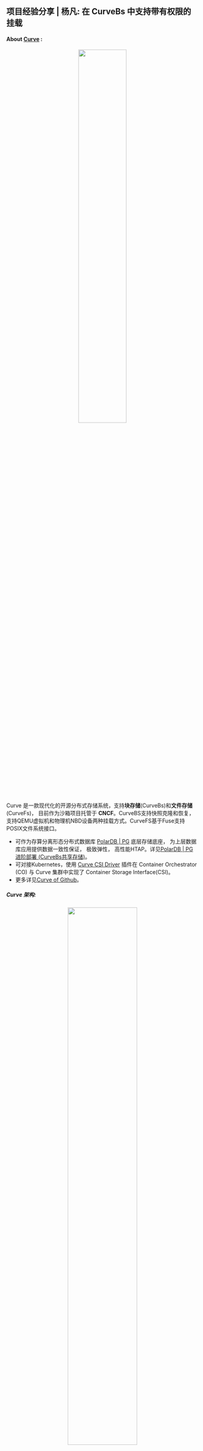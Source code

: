 ## 项目经验分享 | 杨凡: 在 CurveBs 中支持带有权限的挂载

#### About [Curve](https://www.opencurve.io/Curve/HOME) :

<div align=center> <image src="./3.png" width = 50%>

<div align=left>



Curve 是一款现代化的开源分布式存储系统，支持**块存储**(CurveBs)和**文件存储**(CurveFs)， 目前作为沙箱项目托管于 **CNCF**。CurveBS支持快照克隆和恢复，支持QEMU虚拟机和物理机NBD设备两种挂载方式。CurveFS基于Fuse支持POSIX文件系统接口。

- 可作为存算分离形态分布式数据库 [PolarDB | PG](https://github.com/ApsaraDB/PolarDB-for-PostgreSQL) 底层存储底座， 为上层数据库应用提供数据一致性保证， 极致弹性， 高性能HTAP。详见[PolarDB | PG 进阶部署 (CurveBs共享存储)](https://apsaradb.github.io/PolarDB-for-PostgreSQL/deploying/storage-curvebs.html)。
- 可对接Kubernetes，使用 [Curve CSI Driver](https://github.com/opencurve/curve-csi) 插件在 Container Orchestrator (CO) 与 Curve 集群中实现了 Container Storage Interface(CSI)。
- 更多详见[Curve of Github](https://github.com/opencurve/curve)。

##### Curve 架构:
<div align=center> <image src="./Curve-arch.png" width = 60%>
<div align=left>

项目名称: CurveBS支持读挂载和写挂载及读写权限转换

项目描述: CurveBS 对接 PolarDB-FileSystem时支持了单个卷的共享挂载，但是并没有限制各个挂载点的读写权限，需要支持读挂载和写挂载及读写权限转换。
现在所流行的分布式数据库存算分离， 存储层和计算层分离， 让底层的分布式文件系统维护数据一致性， 上层计算层理论上拥有极高的弹性， 在扩缩时无需维护数据一致性。这里需要一个读写节点， 多个只读节点，但由于读写节点可能会宕机，此时上层应该有一个其他节点来使用读写的方式挂载。
<div align=center> <image src="./curve_db_2.jpg" width = 90%>
<div align=left>

#### 项目要求:
1. 熟悉Curve代码中相关逻辑的处理流程，并根据需求进行修改，完成单元测试，合入Curve仓库。
2. 熟悉C++软件开发，熟悉gtest等相关单元测试框架。
3. 熟悉linux上的编译，调试命令，如gcc，gdb等。

- 项目导师: 吴汉卿

- 项目链接: https://summer-ospp.ac.cn/#/org/prodetail/222990283


#### 项目任务开发者: 
姓名: 杨凡
GitHub: fansehep
学校: 西安邮电大学

- 开发详情:
该项目主要希望对现有的 CurveBs open 接口进行更改， 希望client 能够以不同的权限去挂载卷， CurveBS 这里有一个中控(MDS)， 我们只需要在 MDS 这里做一套完整的权限控制接口即可。

- 初识项目:
CurveBs client这里的代码整体还是很清晰明了的，可以轻松的知道一些函数的调用流程，在导师的帮助之下， 我很快完成了第一个版本，但我对于```Curve```毕竟是一个新手，很多地方都没有考虑周全。刚开始做的时候， 想法很简单， 只需要在现有的 open 接口之上进行一些更改， 让 Open接口携带上权限信息， 并且更改了一系列的函数调用，让```RPCRequest```携带上权限信息， 在MDS 这里做一个简单的判断即可。但我毕竟是新手， 很多地方都没有想的很全面:
例如: 在权限的信息的持久化使，我是将信息保存在内存中， 但是这里的```MDS```是拥有主从机制，当```MDS```发生选举时，内存数据则就会丢失，所以必须将 数据持久化到```etcd```中去。
以及我们需要一些信息来唯一标记客户端， 开始的设计是使用 ```ip + port```来标记， 但这里有一个难点就是RPC 所暴露出的```ip + port``` 是不稳定的， 所以退而求其次， 在MDS 这里做一些简单的单元测试。
- 一些思考之后:
在导师的帮助之下， 我参考了```class Dlock```， 在```MDS```这里， 设计出了```class WriterLock```类:
  - 将获取权限的方式抽象为 Lock 接口， 丢失权限的方式抽象为 Unlock 接口， client 与 MDS 权限续约的方式抽象为 UpdateLock 方法。
  - 并且将 ip + port 方式标记 client 是不易于调试的， 使用 uuid 方式来标记客户端。
  - 将数据持久化到etcd，并且加一些缓存。
- 项目优化:
上一版的设计已经较为全面的， 但很多地方设计不是很好， 例如在 open 这里， 如果当前的块文件已经被读写节点所挂载， 那么再使用读写的方式挂载， 却仍然可以返回文件描述符， 只有当你发起一次 write 请求之后， 才会在客户端这里给你返回一个权限错误， 这种设计是很臃肿的， 我们应该认为上层的客户端如果以错误的权限打开块文件， 那么应该直接返回失败。而不是再发起 write 请求之后权限错误。
整合接口， 原有的 Open 接口需要融入更多的打开方式，剔除原有的```struct OpenFlag```， 使用默认的```int```， 作为参数。且现在使用的方式也很优雅。
- 项目体验:
在参与的过程中，导师是一个很温柔的人，耐心的指导我，并且很认真的帮我review, 这里实在是很感谢他。

